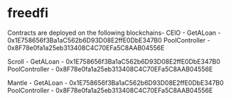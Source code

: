 # freedfi

Contracts are deployed on the following blockchains-
CElO - GetALoan - 0x1E758656f3Ba1aC562b6D93D08E2ffE0DbE347B0
       PoolController - 0x8F78e0fa1a25eb313408C4C70EFa5C8AAB04556E

Scroll - GetALoan - 0x1E758656f3Ba1aC562b6D93D08E2ffE0DbE347B0
       PoolController - 0x8F78e0fa1a25eb313408C4C70EFa5C8AAB04556E

Mantle - GetALoan - 0x1E758656f3Ba1aC562b6D93D08E2ffE0DbE347B0
       PoolController - 0x8F78e0fa1a25eb313408C4C70EFa5C8AAB04556E


